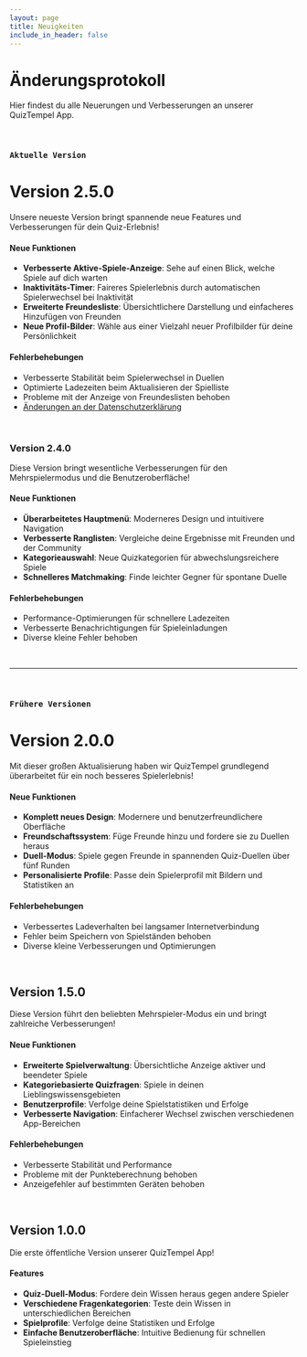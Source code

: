 ```yaml
---
layout: page
title: Neuigkeiten
include_in_header: false
---
```


# Änderungsprotokoll
Hier findest du alle Neuerungen und Verbesserungen an unserer QuizTempel App.

<br>

### `Aktuelle Version`
# **Version 2.5.0**
Unsere neueste Version bringt spannende neue Features und Verbesserungen für dein Quiz-Erlebnis!

#### Neue Funktionen
- **Verbesserte Aktive-Spiele-Anzeige**: Sehe auf einen Blick, welche Spiele auf dich warten
- **Inaktivitäts-Timer**: Faireres Spielerlebnis durch automatischen Spielerwechsel bei Inaktivität
- **Erweiterte Freundesliste**: Übersichtlichere Darstellung und einfacheres Hinzufügen von Freunden
- **Neue Profil-Bilder**: Wähle aus einer Vielzahl neuer Profilbilder für deine Persönlichkeit

#### Fehlerbehebungen
- Verbesserte Stabilität beim Spielerwechsel in Duellen
- Optimierte Ladezeiten beim Aktualisieren der Spielliste
- Probleme mit der Anzeige von Freundeslisten behoben
- [Änderungen an der Datenschutzerklärung](/datenschutz)

<br>

### **Version 2.4.0**
Diese Version bringt wesentliche Verbesserungen für den Mehrspielermodus und die Benutzeroberfläche!

#### Neue Funktionen
- **Überarbeitetes Hauptmenü**: Moderneres Design und intuitivere Navigation
- **Verbesserte Ranglisten**: Vergleiche deine Ergebnisse mit Freunden und der Community
- **Kategorieauswahl**: Neue Quizkategorien für abwechslungsreichere Spiele
- **Schnelleres Matchmaking**: Finde leichter Gegner für spontane Duelle

#### Fehlerbehebungen
- Performance-Optimierungen für schnellere Ladezeiten
- Verbesserte Benachrichtigungen für Spieleinladungen
- Diverse kleine Fehler behoben

<br>

________
<br>

### `Frühere Versionen`
# **Version 2.0.0**
Mit dieser großen Aktualisierung haben wir QuizTempel grundlegend überarbeitet für ein noch besseres Spielerlebnis!

#### Neue Funktionen
- **Komplett neues Design**: Modernere und benutzerfreundlichere Oberfläche
- **Freundschaftssystem**: Füge Freunde hinzu und fordere sie zu Duellen heraus
- **Duell-Modus**: Spiele gegen Freunde in spannenden Quiz-Duellen über fünf Runden
- **Personalisierte Profile**: Passe dein Spielerprofil mit Bildern und Statistiken an

#### Fehlerbehebungen
- Verbessertes Ladeverhalten bei langsamer Internetverbindung
- Fehler beim Speichern von Spielständen behoben
- Diverse kleine Verbesserungen und Optimierungen

<br>

## **Version 1.5.0**
Diese Version führt den beliebten Mehrspieler-Modus ein und bringt zahlreiche Verbesserungen!

#### Neue Funktionen
- **Erweiterte Spielverwaltung**: Übersichtliche Anzeige aktiver und beendeter Spiele
- **Kategoriebasierte Quizfragen**: Spiele in deinen Lieblingswissensgebieten
- **Benutzerprofile**: Verfolge deine Spielstatistiken und Erfolge
- **Verbesserte Navigation**: Einfacherer Wechsel zwischen verschiedenen App-Bereichen

#### Fehlerbehebungen
- Verbesserte Stabilität und Performance
- Probleme mit der Punkteberechnung behoben
- Anzeigefehler auf bestimmten Geräten behoben

<br>

## **Version 1.0.0**
Die erste öffentliche Version unserer QuizTempel App!

#### Features
- **Quiz-Duell-Modus**: Fordere dein Wissen heraus gegen andere Spieler
- **Verschiedene Fragenkategorien**: Teste dein Wissen in unterschiedlichen Bereichen
- **Spielprofile**: Verfolge deine Statistiken und Erfolge
- **Einfache Benutzeroberfläche**: Intuitive Bedienung für schnellen Spieleinstieg

<br> 